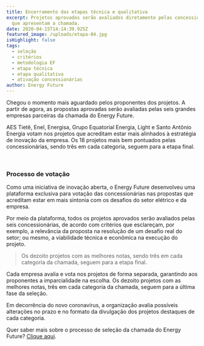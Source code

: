 ```yaml
---
title: Encerramento das etapas técnica e qualitativa
excerpt: Projetos aprovados serão avaliados diretamente pelas concessionárias
  que apresentam a chamada.
date: 2020-04-15T14:14:39.925Z
featured_image: /uploads/etapa-04.jpg
isHighlight: false
tags:
  - seleção
  - critérios
  - metodologia EF
  - etapa técnica
  - etapa qualitativa
  - ativação concessionárias
author: Energy Future
---
```

Chegou o momento mais aguardado pelos proponentes dos projetos. A partir de agora, as propostas aprovadas serão avaliadas pelas seis grandes empresas parceiras da chamada do Energy Future.

AES Tietê, Enel, Energisa, Grupo Equatorial Energia, Light e Santo Antônio Energia votam nos projetos que acreditam estar mais alinhados à estratégia de inovação da empresa. Os 18 projetos mais bem pontuados pelas concessionárias, sendo três em cada categoria, seguem para a etapa final.

<br>

### Processo de votação

Como uma iniciativa de inovação aberta, o Energy Future desenvolveu uma plataforma exclusiva para votação das concessionárias nas propostas que acreditam estar em mais sintonia com os desafios do setor elétrico e da empresa.

Por meio da plataforma, todos os projetos aprovados serão avaliados pelas seis concessionárias, de acordo com critérios que esclareçam, por exemplo, a relevância da proposta na resolução de um desafio real do setor; ou mesmo, a viabilidade técnica e econômica na execução do projeto.

> Os dezoito projetos com as melhores notas, sendo três em cada categoria da chamada, seguem para a etapa final.

Cada empresa avalia e vota nos projetos de forma separada, garantindo aos proponentes a imparcialidade na escolha. Os dezoito projetos com as melhores notas, três em cada categoria da chamada, seguem para a última fase da seleção.

Em decorrência do novo coronavírus, a organização avalia possíveis alterações no prazo e no formato da divulgação dos projetos destaques de cada categoria.

Quer saber mais sobre o processo de seleção da chamada do Energy Future? [Clique aqui](https://www.energyfuture.com.br/noticias/conheca-as-etapas-de-selecao-da-chamada-do-energy-future/).